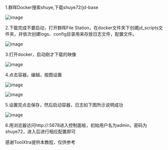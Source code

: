 1.群晖Docker搜索shuye,下载shuye72/jd-base

![image](https://github.com/muzhen1/readme/blob/main/backup/docker/群晖1.png)

2.下载完成不要启动，打开群晖File Station，在docker文件夹下创建jd_scripts文件夹，并依次创建logs、config目录用来存放日志文件，配置文件。

![image](https://github.com/muzhen1/readme/blob/main/backup/docker/群晖2.png)

3.打开docker，启动刚才下载的映像

![image](https://github.com/muzhen1/readme/blob/main/backup/docker/群晖3.png)

4.点击容器，编辑，按图设置

![image](https://github.com/muzhen1/readme/blob/main/backup/docker/群晖4.png)

![image](https://github.com/muzhen1/readme/blob/main/backup/docker/群晖5.png)

5.设置完点击保存，然后启动容器，日志如下图所示说明成功

![image](https://github.com/muzhen1/readme/blob/main/backup/docker/群晖6.png)

6.用浏览器访问http://<ip>:5678进入控制面板，初始用户名为admin，密码为shuye72，进入后进行相应配置即可

感谢ToolXtra提供本教程，仅供参考